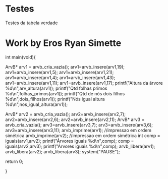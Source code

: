 # Testes
 Testes da tabela verdade

# Work by Eros Ryan Simette

int main(void){

ArvB* arv1 = arvb_cria_vazia();
arv1=arvb_insere(arv1,19);
arv1=arvb_insere(arv1,5);
arv1=arvb_insere(arv1,21);
arv1=arvb_insere(arv1,4);
arv1=arvb_insere(arv1,43);
arv1=arvb_insere(arv1,11);
arv1=arvb_insere(arv1,17);
printf("Altura da árvore %d\n",arv_altura(arv1));
printf("Qtd folhas primos %d\n",folhas_primos(arv1));
printf("Qtd de nós dois filhos %d\n",dois_filhos(arv1));
printf("Nós igual altura %d\n",nos_igual_altura(arv1));

ArvB* arv2 = arvb_cria_vazia();
arv2=arvb_insere(arv2,7);
arv2=arvb_insere(arv2,6);
arv2=arvb_insere(arv2,11);
ArvB* arv3 = arvb_cria_vazia();
arv3=arvb_insere(arv3,7);
arv3=arvb_insere(arv3,6);
arv3=arvb_insere(arv3,11);
arvb_imprime(arv1); //impressao em ordem simétrica
arvb_imprime(arv2); //impressao em ordem simétrica
int comp = iguais(arv1,arv2);
printf("Árvores iguais %d\n",comp);
comp = iguais(arv2,arv3);
printf("Árvores iguais %d\n",comp);
arvb_libera(arv1); arvb_libera(arv2); arvb_libera(arv3);
system("PAUSE");

return 0;

}
